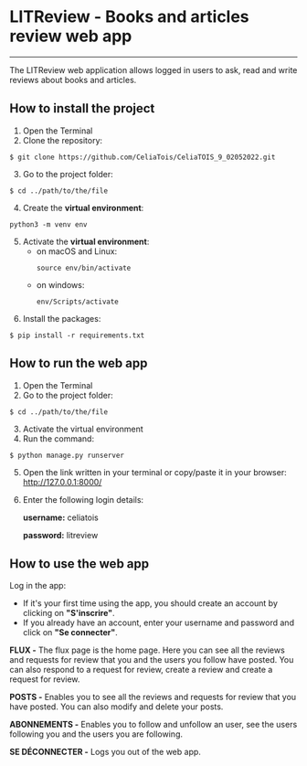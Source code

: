 # LITReview - Books and articles review web app
***
The LITReview web application allows logged in users to ask, read and write reviews about books and articles.
## How to install the project
1. Open the Terminal
2. Clone the repository:
```
$ git clone https://github.com/CeliaTois/CeliaTOIS_9_02052022.git
```
3. Go to the project folder:
```
$ cd ../path/to/the/file
```
4. Create the **virtual environment**:
```
python3 -m venv env
```
5. Activate the **virtual environment**:
   - on macOS and Linux:
     ```
     source env/bin/activate
     ```
   - on windows:
     ```
     env/Scripts/activate
     ```
6. Install the packages:
```
$ pip install -r requirements.txt
```

## How to run the web app
1. Open the Terminal
2. Go to the project folder:
```
$ cd ../path/to/the/file
```
3. Activate the virtual environment
4. Run the command:
```
$ python manage.py runserver
```
5. Open the link written in your terminal or copy/paste it in your browser: http://127.0.0.1:8000/
6. Enter the following login details:

    **username:** celiatois

    **password:** litreview


## How to use the web app
Log in the app:  
* If it's your first time using the app, you should create an account by clicking on **"S'inscrire"**.
* If you already have an account, enter your username and password and click on **"Se connecter"**.

**FLUX -** The flux page is the home page. Here you can see all the reviews and requests for review that you and the users you follow have posted. You can also respond to a request for review, create a review and create a request for review.

**POSTS -** Enables you to see all the reviews and requests for review that you have posted. You can also modify and delete your posts.

**ABONNEMENTS -** Enables you to follow and unfollow an user, see the users following you and the users you are following.

**SE DÉCONNECTER -** Logs you out of the web app.

